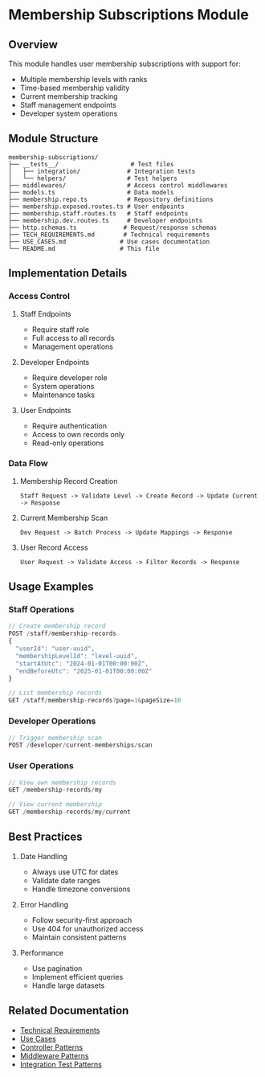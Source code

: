 # Membership Subscriptions Module

## Overview

This module handles user membership subscriptions with support for:
- Multiple membership levels with ranks
- Time-based membership validity
- Current membership tracking
- Staff management endpoints
- Developer system operations

## Module Structure

```
membership-subscriptions/
├── __tests__/                    # Test files
│   ├── integration/             # Integration tests
│   └── helpers/                 # Test helpers
├── middlewares/                 # Access control middlewares
├── models.ts                    # Data models
├── membership.repo.ts           # Repository definitions
├── membership.exposed.routes.ts # User endpoints
├── membership.staff.routes.ts   # Staff endpoints
├── membership.dev.routes.ts     # Developer endpoints
├── http.schemas.ts             # Request/response schemas
├── TECH_REQUIREMENTS.md        # Technical requirements
├── USE_CASES.md               # Use cases documentation
└── README.md                  # This file
```

## Implementation Details

### Access Control

1. Staff Endpoints
   - Require staff role
   - Full access to all records
   - Management operations

2. Developer Endpoints
   - Require developer role
   - System operations
   - Maintenance tasks

3. User Endpoints
   - Require authentication
   - Access to own records only
   - Read-only operations

### Data Flow

1. Membership Record Creation
   ```
   Staff Request -> Validate Level -> Create Record -> Update Current -> Response
   ```

2. Current Membership Scan
   ```
   Dev Request -> Batch Process -> Update Mappings -> Response
   ```

3. User Record Access
   ```
   User Request -> Validate Access -> Filter Records -> Response
   ```

## Usage Examples

### Staff Operations

```typescript
// Create membership record
POST /staff/membership-records
{
  "userId": "user-uuid",
  "membershipLevelId": "level-uuid",
  "startAtUtc": "2024-01-01T00:00:00Z",
  "endBeforeUtc": "2025-01-01T00:00:00Z"
}

// List membership records
GET /staff/membership-records?page=1&pageSize=10
```

### Developer Operations

```typescript
// Trigger membership scan
POST /developer/current-memberships/scan
```

### User Operations

```typescript
// View own membership records
GET /membership-records/my

// View current membership
GET /membership-records/my/current
```

## Best Practices

1. Date Handling
   - Always use UTC for dates
   - Validate date ranges
   - Handle timezone conversions

2. Error Handling
   - Follow security-first approach
   - Use 404 for unauthorized access
   - Maintain consistent patterns

3. Performance
   - Use pagination
   - Implement efficient queries
   - Handle large datasets

## Related Documentation

- [Technical Requirements](./TECH_REQUIREMENTS.md)
- [Use Cases](./USE_CASES.md)
- [Controller Patterns](../CONTROLLER_PATTERNS.md)
- [Middleware Patterns](../MIDDLEWARE_PATTERNS.md)
- [Integration Test Patterns](../INTEGRATION_TEST_PATTERNS.md) 